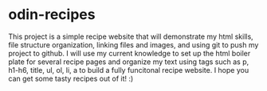 # odin-recipes
This project is a simple recipe website that will demonstrate my html skills, file structure organization, linking files and images, and using git to push my project to github. I will use my current knowledge to set up the html boiler plate for several recipe pages and organize my text using tags such as p, h1-h6, title, ul, ol, li, a to build a fully funcitonal recipe website. I hope you can get some tasty recipes out of it! :)
